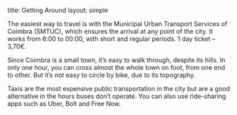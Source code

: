title: Getting Around
layout: simple


The easiest way to travel is with the Municipal Urban Transport Services of Coimbra (SMTUC), which ensures the arrival at any point of the city. It works from 6:00 to 00:00, with short and regular periods. 
1 day ticket – 3,70€.

Since Coimbra is a small town, it’s easy to walk through, despite its hills. In only one hour, you can cross almost the whole town on foot, from one end to other. But it’s not easy to circle by bike, due to its topography.

Taxis are the most expensive public transportation in the city but are a good alternative in the hours buses don’t operate. You can also use ride-sharing apps such as Uber, Bolt and Free Now. 
